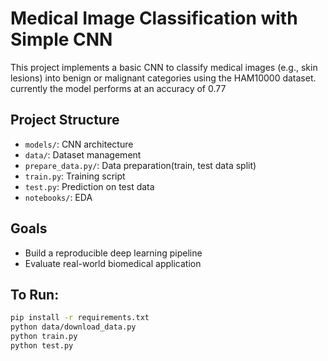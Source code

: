# Medical Image Classification with Simple CNN

This project implements a basic CNN to classify medical images (e.g., skin lesions) into benign or malignant categories using the HAM10000 dataset. currently the model performs at an accuracy of 0.77

## Project Structure
- `models/`: CNN architecture
- `data/`: Dataset management
- `prepare_data.py/`: Data preparation(train, test data split)
- `train.py`: Training script
- `test.py`: Prediction on test data
- `notebooks/`: EDA 
## Goals
- Build a reproducible deep learning pipeline
- Evaluate real-world biomedical application

## To Run:
```bash
pip install -r requirements.txt
python data/download_data.py
python train.py
python test.py
```
